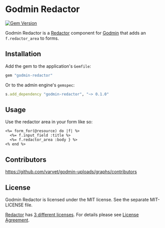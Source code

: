 # Godmin Redactor

[![Gem Version](http://img.shields.io/gem/v/godmin-redactor.svg)](https://rubygems.org/gems/godmin-redactor)

Godmin Redactor is a [Redactor](http://imperavi.com/redactor/) component for [Godmin](https://github.com/varvet/godmin) that adds an `f.redactor_area` to forms.

## Installation

Add the gem to the application's `Gemfile`:
```ruby
gem "godmin-redactor"
```

Or to the admin engine's `gemspec`:
```ruby
s.add_dependency "godmin-redactor", "~> 0.1.0"
```

## Usage

Use the redactor area in your form like so:

```erb
<%= form_for(@resource) do |f| %>
  <%= f.input_field :title %>
  <%= f.redactor_area :body } %>
<% end %>
```

## Contributors

https://github.com/varvet/godmin-uploads/graphs/contributors

## License

Godmin Redactor is licensed under the MIT license. See the separate MIT-LICENSE file.

[Redactor](http://imperavi.com/redactor/) has [3 different licenses](http://imperavi.com/redactor/download/).
For details please see [License Agreement](http://imperavi.com/redactor/license/).
